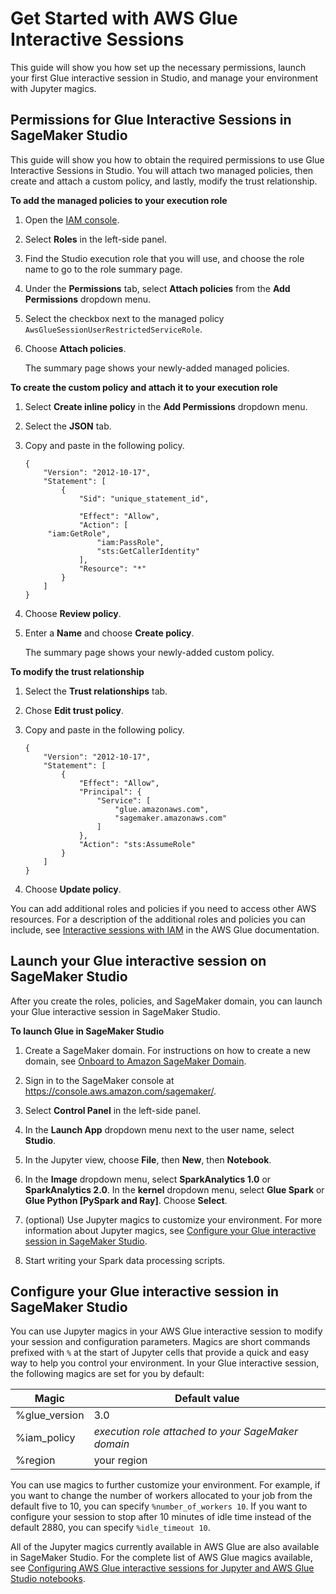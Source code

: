 # Get Started with AWS Glue Interactive Sessions<a name="getting-started-glue-sm"></a>

This guide will show you how set up the necessary permissions, launch your first Glue interactive session in Studio, and manage your environment with Jupyter magics\.

## Permissions for Glue Interactive Sessions in SageMaker Studio<a name="glue-sm-iam"></a>

This guide will show you how to obtain the required permissions to use Glue Interactive Sessions in Studio\. You will attach two managed policies, then create and attach a custom policy, and lastly, modify the trust relationship\.

**To add the managed policies to your execution role**

1. Open the [IAM console](https://console.aws.amazon.com/iam/)\.

1. Select **Roles** in the left\-side panel\.

1. Find the Studio execution role that you will use, and choose the role name to go to the role summary page\. 

1. Under the **Permissions** tab, select **Attach policies** from the **Add Permissions** dropdown menu\.

1. Select the checkbox next to the managed policy `AwsGlueSessionUserRestrictedServiceRole`\.

1. Choose **Attach policies**\. 

   The summary page shows your newly\-added managed policies\.

   

**To create the custom policy and attach it to your execution role**

1. Select **Create inline policy** in the **Add Permissions** dropdown menu\.

1. Select the **JSON** tab\.

1. Copy and paste in the following policy\.

   ```
   {
       "Version": "2012-10-17",
       "Statement": [
           {
               "Sid": "unique_statement_id",
   
               "Effect": "Allow",
               "Action": [
   		"iam:GetRole",
                   "iam:PassRole",
                   "sts:GetCallerIdentity"
               ],
               "Resource": "*"
           }
       ]
   }
   ```

1. Choose **Review policy**\.

1. Enter a **Name** and choose **Create policy**\. 

   The summary page shows your newly\-added custom policy\.

   

**To modify the trust relationship**

1. Select the **Trust relationships** tab\.

1. Chose **Edit trust policy**\.

1. Copy and paste in the following policy\.

   ```
   {
       "Version": "2012-10-17",
       "Statement": [
           {
               "Effect": "Allow",
               "Principal": {
                   "Service": [
                       "glue.amazonaws.com",
                       "sagemaker.amazonaws.com"
                   ]
               },
               "Action": "sts:AssumeRole"
           }
       ]
   }
   ```

1. Choose **Update policy**\.

You can add additional roles and policies if you need to access other AWS resources\. For a description of the additional roles and policies you can include, see [Interactive sessions with IAM](https://docs.aws.amazon.com/glue/latest/dg/glue-is-security.html) in the AWS Glue documentation\.

## Launch your Glue interactive session on SageMaker Studio<a name="glue-sm-launch"></a>

After you create the roles, policies, and SageMaker domain, you can launch your Glue interactive session in SageMaker Studio\.

**To launch Glue in SageMaker Studio**

1. Create a SageMaker domain\. For instructions on how to create a new domain, see [Onboard to Amazon SageMaker Domain](gs-studio-onboard.md)\.

1. Sign in to the SageMaker console at [https://console\.aws\.amazon\.com/sagemaker/](https://console.aws.amazon.com/sagemaker/)\.

1. Select **Control Panel** in the left\-side panel\.

1. In the **Launch App** dropdown menu next to the user name, select **Studio**\.

1. In the Jupyter view, choose **File**, then **New**, then **Notebook**\.

1. In the **Image** dropdown menu, select **SparkAnalytics 1\.0** or **SparkAnalytics 2\.0**\. In the **kernel** dropdown menu, select **Glue Spark** or **Glue Python \[PySpark and Ray\]**\. Choose **Select**\.

1. \(optional\) Use Jupyter magics to customize your environment\. For more information about Jupyter magics, see [Configure your Glue interactive session in SageMaker Studio](#glue-sm-magics)\.

1. Start writing your Spark data processing scripts\.

## Configure your Glue interactive session in SageMaker Studio<a name="glue-sm-magics"></a>

You can use Jupyter magics in your AWS Glue interactive session to modify your session and configuration parameters\. Magics are short commands prefixed with `%` at the start of Jupyter cells that provide a quick and easy way to help you control your environment\. In your Glue interactive session, the following magics are set for you by default:


| Magic | Default value | 
| --- | --- | 
| %glue\_version |  3\.0  | 
| %iam\_policy |  *execution role attached to your SageMaker domain*  | 
| %region |  your region  | 

You can use magics to further customize your environment\. For example, if you want to change the number of workers allocated to your job from the default five to 10, you can specify `%number_of_workers 10`\. If you want to configure your session to stop after 10 minutes of idle time instead of the default 2880, you can specify `%idle_timeout 10`\.

All of the Jupyter magics currently available in AWS Glue are also available in SageMaker Studio\. For the complete list of AWS Glue magics available, see [Configuring AWS Glue interactive sessions for Jupyter and AWS Glue Studio notebooks](https://docs.aws.amazon.com/glue/latest/dg/interactive-sessions-magics.html)\.